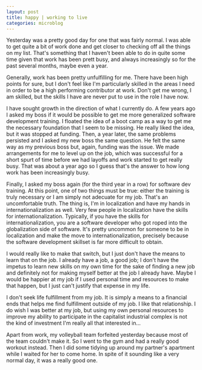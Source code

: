 ```yaml
---
layout: post
title: happy | working to live
categories: microblog
---
```


Yesterday was a pretty good day for one that was fairly normal. I was able to get quite a bit of work done and get closer to checking off all the things on my list. That's something that I haven't been able to do in quite some time given that work has been prett busy, and always increasingly so for the past several months, maybe even a year. 

Generally, work has been pretty unfulfilling for me. There have been high points for sure, but I don't feel like I'm particularly skilled in the areas I need in order to be a high performing contributor at work. Don't get me wrong, I am skilled, but the skills I have are never put to use in the role I have now. 

I have sought growth in the direction of what I currently do. A few years ago I asked my boss if it would be possible to get me more generalized software development training. I floated the idea of a boot camp as a way to get me the necessary foundation that I seem to be missing. He really liked the idea, but it was stopped at funding. Then, a year later, the same problems persisted and I asked my new boss the same question. He felt the same way as my previous boss but, again, funding was the issue. We made arrangements for me to level up on the job, which was successful for a short spurt of time before we had layoffs and work started to get really busy. That was about a year ago so I guess that's the answer to how long work has been increasingly busy. 

Finally, I asked my boss again (for the third year in a row) for software dev training. At this point, one of two things must be true: either the training is truly necessary or I am simply not adecuate for my job. That's an uncomfortable truth. The thing is, I'm in localization and have my hands in internationalization as well. Very few people in localization have the skills for internationalization. Typically, if you have the skills for internationalization, you are a software developer who got roped into the globalization side of software. It's pretty uncommon for someone to be in localization and make the move to internationalization, precisely because the software development skillset is far more difficult to obtain.

I would really like to make that switch, but I just don't have the means to learn that on the job. I already have a job, a good job; I don't have the impetus to learn new skills on my own time for the sake of finding a new job and definitely not for making myself better at the job I already have. Maybe I would be happier at my job if I used personal time and resources to make that happen, but I just can't justify that expense in my life. 

I don't seek life fulfillment from my job. It is simply a means to a financial ends that helps me find fulfillment outside of my job. I like that relationship. I do wish I was better at my job, but using my own personal resources to improve my ability to participate in the capitalist industrial complex is not the kind of investment I'm really all that interested in...

Apart from work, my volleyball team forfeited yesterday because most of the team couldn't make it. So I went to the gym and had a really good workout instead. Then I did some tidying up around my partner's apartment while I waited for her to come home. In spite of it sounding like a very normal day, it was a really good one. 
